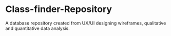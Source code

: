 # Class-finder-Repository
A database repository created from UX/UI designing wireframes, qualitative and quantitative data analysis. 
